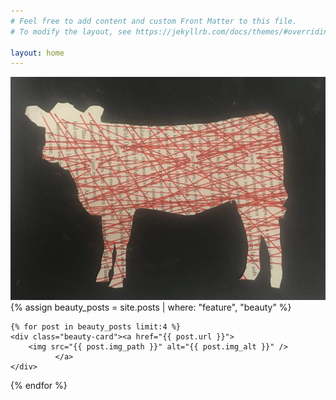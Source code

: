 ```yaml
---
# Feel free to add content and custom Front Matter to this file.
# To modify the layout, see https://jekyllrb.com/docs/themes/#overriding-theme-defaults

layout: home
---
```

     
<div class="beauty-wrap">
<div class="horiz-beauty"><a href="/the-work/"><img src="assets/img/calf.jpg" /></a></div>
    <div class="beauty-container">
<div class="resp-beauty-gallery">
 {% assign beauty_posts = site.posts | where: "feature", "beauty" %}

    {% for post in beauty_posts limit:4 %}
    <div class="beauty-card"><a href="{{ post.url }}">
        <img src="{{ post.img_path }}" alt="{{ post.img_alt }}" />
              </a>
    </div>
  {% endfor %}
</div>
</div>
</div>